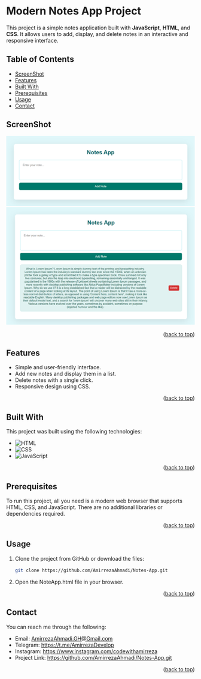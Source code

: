 # Modern Notes App Project

This project is a simple notes application built with **JavaScript**, **HTML**, and **CSS**. It allows users to add, display, and delete notes in an interactive and responsive interface.

## Table of Contents
- [ScreenShot](#screenshot)
- [Features](#features)
- [Built With](#built-with)
- [Prerequisites](#prerequisites)
- [Usage](#usage)
- [Contact](#contact)

## ScreenShot

![Notes App Preview](example/NotesApp1.png)
![Notes App Preview](example/NotesApp2.png)

<p align="right">(<a href="#table-of-contents">back to top</a>)</p>

## Features

- Simple and user-friendly interface.
- Add new notes and display them in a list.
- Delete notes with a single click.
- Responsive design using CSS.

<p align="right">(<a href="#table-of-contents">back to top</a>)</p>

## Built With

This project was built using the following technologies:

* ![HTML](https://img.shields.io/badge/-HTML5-orange)
* ![CSS](https://img.shields.io/badge/-CSS3-blue)
* ![JavaScript](https://img.shields.io/badge/-JavaScript-yellow)

<p align="right">(<a href="#table-of-contents">back to top</a>)</p>

## Prerequisites

To run this project, all you need is a modern web browser that supports HTML, CSS, and JavaScript. There are no additional libraries or dependencies required.

<p align="right">(<a href="#table-of-contents">back to top</a>)</p>

## Usage

1. Clone the project from GitHub or download the files:
   ```bash
   git clone https://github.com/AmirrezaAhmadi/Notes-App.git

2. Open the NoteApp.html file in your browser.

<p align="right">(<a href="#table-of-contents">back to top</a>)</p>

## Contact

You can reach me through the following:

* Email: AmirrezaAhmadi.GH@Gmail.com
* Telegram: https://t.me/AmirrezaDevelop
* Instagram: https://www.instagram.com/codewithamirreza
* Project Link: https://github.com/AmirrezaAhmadi/Notes-App.git

<p align="right">(<a href="#table-of-contents">back to top</a>)</p>